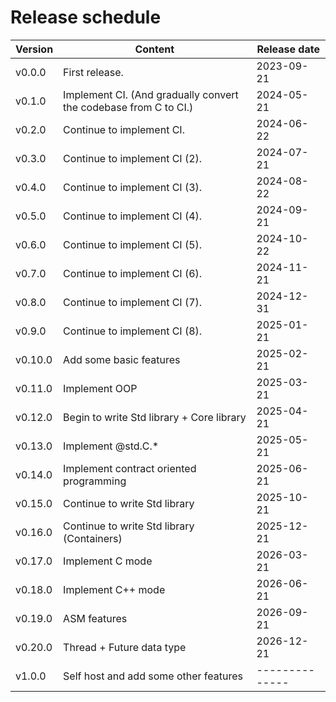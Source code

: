 # Release schedule

| Version | Content                                                          | Release date |
|---------|------------------------------------------------------------------|--------------|
| v0.0.0  | First release.                                                   | 2023-09-21   |
| v0.1.0  | Implement CI. (And gradually convert the codebase from C to CI.) | 2024-05-21   |
| v0.2.0  | Continue to implement CI.                                        | 2024-06-22   |
| v0.3.0  | Continue to implement CI (2).                                    | 2024-07-21   |
| v0.4.0  | Continue to implement CI (3).                                    | 2024-08-22   |
| v0.5.0  | Continue to implement CI (4).                                    | 2024-09-21   |
| v0.6.0  | Continue to implement CI (5).                                    | 2024-10-22   |
| v0.7.0  | Continue to implement CI (6).                                    | 2024-11-21   |
| v0.8.0  | Continue to implement CI (7).                                    | 2024-12-31   |
| v0.9.0  | Continue to implement CI (8).                                    | 2025-01-21   |
| v0.10.0 | Add some basic features                                          | 2025-02-21   |
| v0.11.0 | Implement OOP                                                    | 2025-03-21   |
| v0.12.0 | Begin to write Std library + Core library                        | 2025-04-21   |
| v0.13.0 | Implement @std.C.*                                               | 2025-05-21   |
| v0.14.0 | Implement contract oriented programming                          | 2025-06-21   |
| v0.15.0 | Continue to write Std library                                    | 2025-10-21   |
| v0.16.0 | Continue to write Std library (Containers)                       | 2025-12-21   |
| v0.17.0 | Implement C mode                                                 | 2026-03-21   |
| v0.18.0 | Implement C++ mode                                               | 2026-06-21   |
| v0.19.0 | ASM features                                                     | 2026-09-21   |
| v0.20.0 | Thread + Future data type                                        | 2026-12-21   |
| v1.0.0  | Self host and add some other features                            |--------------|
